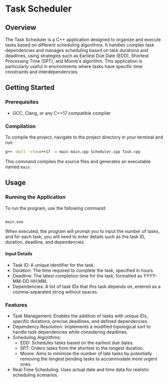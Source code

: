 # Task Scheduler

## Overview

The Task Scheduler is a C++ application designed to organize and execute tasks based on different scheduling algorithms. It handles complex task dependencies and manages scheduling based on task durations and deadlines, using strategies such as Earliest Due Date (EDD), Shortest Processing Time (SPT), and Moore's algorithm. This application is particularly useful in environments where tasks have specific time constraints and interdependencies.

## Getting Started

### Prerequisites

- GCC, Clang, or any C++17 compatible compiler

### Compilation

To compile the project, navigate to the project directory in your terminal and run:

```bash
g++ -Wall -std=c++17 -o main main.cpp Scheduler.cpp Task.cpp
```

This command compiles the source files and generates an executable named `main`.

## Usage

### Running the Application

To run the program, use the following command:

```bash

main.exe
```

When executed, the program will prompt you to input the number of tasks, and for each task, you will need to enter details such as the task ID, duration, deadline, and dependencies.

#### Input Details

- Task ID: A unique identifier for the task.
- Duration: The time required to complete the task, specified in hours.
- Deadline: The latest completion time for the task, formatted as YYYY-MM-DD HH:MM.
- Dependencies: A list of task IDs that this task depends on, entered as a comma-separated string without spaces.

### Features

- Task Management: Enables the addition of tasks with unique IDs, specific durations, precise deadlines, and defined dependencies.
- Dependency Resolution: Implements a modified topological sort to handle task dependencies while considering deadlines.
- Scheduling Algorithms:
  - EDD: Schedules tasks based on the earliest due dates.
  - SPT: Orders tasks from the shortest to the longest duration.
  - Moore: Aims to minimize the number of late tasks by potentially removing the longest pending tasks to accommodate more urgent ones.
- Real-Time Scheduling: Uses actual date and time data for realistic scheduling scenarios.
